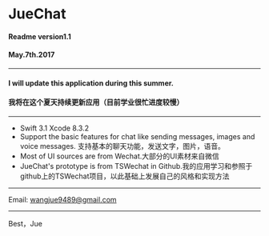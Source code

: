 # JueChat
 #### Readme version1.1
 #### May.7th.2017
 ****
 #### I will update this application during this summer.
 #### 我将在这个夏天持续更新应用（目前学业很忙进度较慢）
 ****
 * Swift 3.1 Xcode 8.3.2
 * Support the basic features for chat like sending messages, images and voice messages. 支持基本的聊天功能，发送文字，图片，语音。
 * Most of UI sources are from Wechat.大部分的UI素材来自微信
 * JueChat's prototype is from TSWechat in Github.我的应用学习和参照于github上的TSWechat项目，以此基础上发展自己的风格和实现方法
 ****
 Email: wangjue9489@gmail.com
 ****
 Best，Jue

